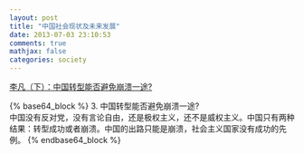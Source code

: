 ```yaml
---
layout: post
title: "中国社会现状及未来发展"
date: 2013-07-03 23:10:53
comments: true
mathjax: false
categories: society
---
```


[李凡（下）：中国转型能否避免崩溃一途?](http://cn.nytimes.com/china/20130625/cc25lifan2/)

<!--more-->

{% base64_block %}
3. 中国转型能否避免崩溃一途? <BR>
中国没有反对党，没有言论自由，还是极权主义，还不是威权主义。中国只有两种结果：转型成功或者崩溃。中国的出路只能是崩溃，社会主义国家没有成功的先例。
{% endbase64_block %}